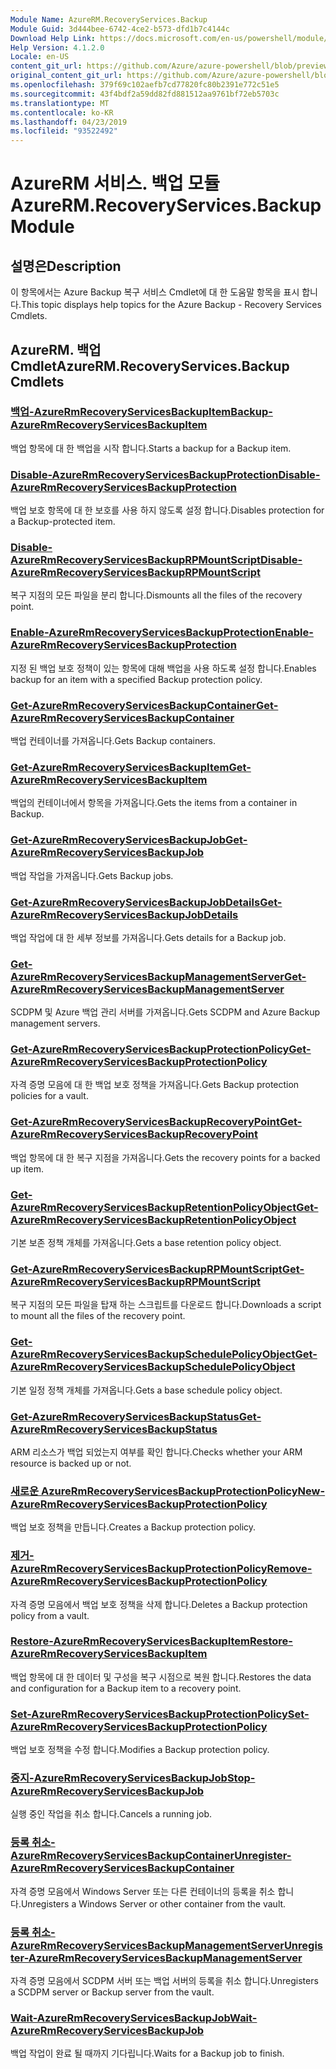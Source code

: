 ```yaml
---
Module Name: AzureRM.RecoveryServices.Backup
Module Guid: 3d444bee-6742-4ce2-b573-dfd1b7c4144c
Download Help Link: https://docs.microsoft.com/en-us/powershell/module/azurerm.recoveryservices.backup
Help Version: 4.1.2.0
Locale: en-US
content_git_url: https://github.com/Azure/azure-powershell/blob/preview/src/ResourceManager/RecoveryServices/Commands.RecoveryServices.Backup/help/AzureRM.RecoveryServices.Backup.md
original_content_git_url: https://github.com/Azure/azure-powershell/blob/preview/src/ResourceManager/RecoveryServices/Commands.RecoveryServices.Backup/help/AzureRM.RecoveryServices.Backup.md
ms.openlocfilehash: 379f69c102aefb7cd77820fc80b2391e772c51e5
ms.sourcegitcommit: 43f4bdf2a59dd82fd881512aa9761bf72eb5703c
ms.translationtype: MT
ms.contentlocale: ko-KR
ms.lasthandoff: 04/23/2019
ms.locfileid: "93522492"
---
```

# <span data-ttu-id="6266c-101">AzureRM 서비스. 백업 모듈</span><span class="sxs-lookup"><span data-stu-id="6266c-101">AzureRM.RecoveryServices.Backup Module</span></span>
## <span data-ttu-id="6266c-102">설명은</span><span class="sxs-lookup"><span data-stu-id="6266c-102">Description</span></span>
<span data-ttu-id="6266c-103">이 항목에서는 Azure Backup 복구 서비스 Cmdlet에 대 한 도움말 항목을 표시 합니다.</span><span class="sxs-lookup"><span data-stu-id="6266c-103">This topic displays help topics for the Azure Backup - Recovery Services Cmdlets.</span></span>

## <span data-ttu-id="6266c-104">AzureRM. 백업 Cmdlet</span><span class="sxs-lookup"><span data-stu-id="6266c-104">AzureRM.RecoveryServices.Backup Cmdlets</span></span>
### [<span data-ttu-id="6266c-105">백업-AzureRmRecoveryServicesBackupItem</span><span class="sxs-lookup"><span data-stu-id="6266c-105">Backup-AzureRmRecoveryServicesBackupItem</span></span>](Backup-AzureRmRecoveryServicesBackupItem.md)
<span data-ttu-id="6266c-106">백업 항목에 대 한 백업을 시작 합니다.</span><span class="sxs-lookup"><span data-stu-id="6266c-106">Starts a backup for a Backup item.</span></span>

### [<span data-ttu-id="6266c-107">Disable-AzureRmRecoveryServicesBackupProtection</span><span class="sxs-lookup"><span data-stu-id="6266c-107">Disable-AzureRmRecoveryServicesBackupProtection</span></span>](Disable-AzureRmRecoveryServicesBackupProtection.md)
<span data-ttu-id="6266c-108">백업 보호 항목에 대 한 보호를 사용 하지 않도록 설정 합니다.</span><span class="sxs-lookup"><span data-stu-id="6266c-108">Disables protection for a Backup-protected item.</span></span>

### [<span data-ttu-id="6266c-109">Disable-AzureRmRecoveryServicesBackupRPMountScript</span><span class="sxs-lookup"><span data-stu-id="6266c-109">Disable-AzureRmRecoveryServicesBackupRPMountScript</span></span>](Disable-AzureRmRecoveryServicesBackupRPMountScript.md)
<span data-ttu-id="6266c-110">복구 지점의 모든 파일을 분리 합니다.</span><span class="sxs-lookup"><span data-stu-id="6266c-110">Dismounts all the files of the recovery point.</span></span>

### [<span data-ttu-id="6266c-111">Enable-AzureRmRecoveryServicesBackupProtection</span><span class="sxs-lookup"><span data-stu-id="6266c-111">Enable-AzureRmRecoveryServicesBackupProtection</span></span>](Enable-AzureRmRecoveryServicesBackupProtection.md)
<span data-ttu-id="6266c-112">지정 된 백업 보호 정책이 있는 항목에 대해 백업을 사용 하도록 설정 합니다.</span><span class="sxs-lookup"><span data-stu-id="6266c-112">Enables backup for an item with a specified Backup protection policy.</span></span>

### [<span data-ttu-id="6266c-113">Get-AzureRmRecoveryServicesBackupContainer</span><span class="sxs-lookup"><span data-stu-id="6266c-113">Get-AzureRmRecoveryServicesBackupContainer</span></span>](Get-AzureRmRecoveryServicesBackupContainer.md)
<span data-ttu-id="6266c-114">백업 컨테이너를 가져옵니다.</span><span class="sxs-lookup"><span data-stu-id="6266c-114">Gets Backup containers.</span></span>

### [<span data-ttu-id="6266c-115">Get-AzureRmRecoveryServicesBackupItem</span><span class="sxs-lookup"><span data-stu-id="6266c-115">Get-AzureRmRecoveryServicesBackupItem</span></span>](Get-AzureRmRecoveryServicesBackupItem.md)
<span data-ttu-id="6266c-116">백업의 컨테이너에서 항목을 가져옵니다.</span><span class="sxs-lookup"><span data-stu-id="6266c-116">Gets the items from a container in Backup.</span></span>

### [<span data-ttu-id="6266c-117">Get-AzureRmRecoveryServicesBackupJob</span><span class="sxs-lookup"><span data-stu-id="6266c-117">Get-AzureRmRecoveryServicesBackupJob</span></span>](Get-AzureRmRecoveryServicesBackupJob.md)
<span data-ttu-id="6266c-118">백업 작업을 가져옵니다.</span><span class="sxs-lookup"><span data-stu-id="6266c-118">Gets Backup jobs.</span></span>

### [<span data-ttu-id="6266c-119">Get-AzureRmRecoveryServicesBackupJobDetails</span><span class="sxs-lookup"><span data-stu-id="6266c-119">Get-AzureRmRecoveryServicesBackupJobDetails</span></span>](Get-AzureRmRecoveryServicesBackupJobDetails.md)
<span data-ttu-id="6266c-120">백업 작업에 대 한 세부 정보를 가져옵니다.</span><span class="sxs-lookup"><span data-stu-id="6266c-120">Gets details for a Backup job.</span></span>

### [<span data-ttu-id="6266c-121">Get-AzureRmRecoveryServicesBackupManagementServer</span><span class="sxs-lookup"><span data-stu-id="6266c-121">Get-AzureRmRecoveryServicesBackupManagementServer</span></span>](Get-AzureRmRecoveryServicesBackupManagementServer.md)
<span data-ttu-id="6266c-122">SCDPM 및 Azure 백업 관리 서버를 가져옵니다.</span><span class="sxs-lookup"><span data-stu-id="6266c-122">Gets SCDPM and Azure Backup management servers.</span></span>

### [<span data-ttu-id="6266c-123">Get-AzureRmRecoveryServicesBackupProtectionPolicy</span><span class="sxs-lookup"><span data-stu-id="6266c-123">Get-AzureRmRecoveryServicesBackupProtectionPolicy</span></span>](Get-AzureRmRecoveryServicesBackupProtectionPolicy.md)
<span data-ttu-id="6266c-124">자격 증명 모음에 대 한 백업 보호 정책을 가져옵니다.</span><span class="sxs-lookup"><span data-stu-id="6266c-124">Gets Backup protection policies for a vault.</span></span>

### [<span data-ttu-id="6266c-125">Get-AzureRmRecoveryServicesBackupRecoveryPoint</span><span class="sxs-lookup"><span data-stu-id="6266c-125">Get-AzureRmRecoveryServicesBackupRecoveryPoint</span></span>](Get-AzureRmRecoveryServicesBackupRecoveryPoint.md)
<span data-ttu-id="6266c-126">백업 항목에 대 한 복구 지점을 가져옵니다.</span><span class="sxs-lookup"><span data-stu-id="6266c-126">Gets the recovery points for a backed up item.</span></span>

### [<span data-ttu-id="6266c-127">Get-AzureRmRecoveryServicesBackupRetentionPolicyObject</span><span class="sxs-lookup"><span data-stu-id="6266c-127">Get-AzureRmRecoveryServicesBackupRetentionPolicyObject</span></span>](Get-AzureRmRecoveryServicesBackupRetentionPolicyObject.md)
<span data-ttu-id="6266c-128">기본 보존 정책 개체를 가져옵니다.</span><span class="sxs-lookup"><span data-stu-id="6266c-128">Gets a base retention policy object.</span></span>

### [<span data-ttu-id="6266c-129">Get-AzureRmRecoveryServicesBackupRPMountScript</span><span class="sxs-lookup"><span data-stu-id="6266c-129">Get-AzureRmRecoveryServicesBackupRPMountScript</span></span>](Get-AzureRmRecoveryServicesBackupRPMountScript.md)
<span data-ttu-id="6266c-130">복구 지점의 모든 파일을 탑재 하는 스크립트를 다운로드 합니다.</span><span class="sxs-lookup"><span data-stu-id="6266c-130">Downloads a script to mount all the files of the recovery point.</span></span>

### [<span data-ttu-id="6266c-131">Get-AzureRmRecoveryServicesBackupSchedulePolicyObject</span><span class="sxs-lookup"><span data-stu-id="6266c-131">Get-AzureRmRecoveryServicesBackupSchedulePolicyObject</span></span>](Get-AzureRmRecoveryServicesBackupSchedulePolicyObject.md)
<span data-ttu-id="6266c-132">기본 일정 정책 개체를 가져옵니다.</span><span class="sxs-lookup"><span data-stu-id="6266c-132">Gets a base schedule policy object.</span></span>

### [<span data-ttu-id="6266c-133">Get-AzureRmRecoveryServicesBackupStatus</span><span class="sxs-lookup"><span data-stu-id="6266c-133">Get-AzureRmRecoveryServicesBackupStatus</span></span>](Get-AzureRmRecoveryServicesBackupStatus.md)
<span data-ttu-id="6266c-134">ARM 리소스가 백업 되었는지 여부를 확인 합니다.</span><span class="sxs-lookup"><span data-stu-id="6266c-134">Checks whether your ARM resource is backed up or not.</span></span>

### [<span data-ttu-id="6266c-135">새로운 AzureRmRecoveryServicesBackupProtectionPolicy</span><span class="sxs-lookup"><span data-stu-id="6266c-135">New-AzureRmRecoveryServicesBackupProtectionPolicy</span></span>](New-AzureRmRecoveryServicesBackupProtectionPolicy.md)
<span data-ttu-id="6266c-136">백업 보호 정책을 만듭니다.</span><span class="sxs-lookup"><span data-stu-id="6266c-136">Creates a Backup protection policy.</span></span>

### [<span data-ttu-id="6266c-137">제거-AzureRmRecoveryServicesBackupProtectionPolicy</span><span class="sxs-lookup"><span data-stu-id="6266c-137">Remove-AzureRmRecoveryServicesBackupProtectionPolicy</span></span>](Remove-AzureRmRecoveryServicesBackupProtectionPolicy.md)
<span data-ttu-id="6266c-138">자격 증명 모음에서 백업 보호 정책을 삭제 합니다.</span><span class="sxs-lookup"><span data-stu-id="6266c-138">Deletes a Backup protection policy from a vault.</span></span>

### [<span data-ttu-id="6266c-139">Restore-AzureRmRecoveryServicesBackupItem</span><span class="sxs-lookup"><span data-stu-id="6266c-139">Restore-AzureRmRecoveryServicesBackupItem</span></span>](Restore-AzureRmRecoveryServicesBackupItem.md)
<span data-ttu-id="6266c-140">백업 항목에 대 한 데이터 및 구성을 복구 시점으로 복원 합니다.</span><span class="sxs-lookup"><span data-stu-id="6266c-140">Restores the data and configuration for a Backup item to a recovery point.</span></span>

### [<span data-ttu-id="6266c-141">Set-AzureRmRecoveryServicesBackupProtectionPolicy</span><span class="sxs-lookup"><span data-stu-id="6266c-141">Set-AzureRmRecoveryServicesBackupProtectionPolicy</span></span>](Set-AzureRmRecoveryServicesBackupProtectionPolicy.md)
<span data-ttu-id="6266c-142">백업 보호 정책을 수정 합니다.</span><span class="sxs-lookup"><span data-stu-id="6266c-142">Modifies a Backup protection policy.</span></span>

### [<span data-ttu-id="6266c-143">중지-AzureRmRecoveryServicesBackupJob</span><span class="sxs-lookup"><span data-stu-id="6266c-143">Stop-AzureRmRecoveryServicesBackupJob</span></span>](Stop-AzureRmRecoveryServicesBackupJob.md)
<span data-ttu-id="6266c-144">실행 중인 작업을 취소 합니다.</span><span class="sxs-lookup"><span data-stu-id="6266c-144">Cancels a running job.</span></span>

### [<span data-ttu-id="6266c-145">등록 취소-AzureRmRecoveryServicesBackupContainer</span><span class="sxs-lookup"><span data-stu-id="6266c-145">Unregister-AzureRmRecoveryServicesBackupContainer</span></span>](Unregister-AzureRmRecoveryServicesBackupContainer.md)
<span data-ttu-id="6266c-146">자격 증명 모음에서 Windows Server 또는 다른 컨테이너의 등록을 취소 합니다.</span><span class="sxs-lookup"><span data-stu-id="6266c-146">Unregisters a Windows Server or other container from the vault.</span></span>

### [<span data-ttu-id="6266c-147">등록 취소-AzureRmRecoveryServicesBackupManagementServer</span><span class="sxs-lookup"><span data-stu-id="6266c-147">Unregister-AzureRmRecoveryServicesBackupManagementServer</span></span>](Unregister-AzureRmRecoveryServicesBackupManagementServer.md)
<span data-ttu-id="6266c-148">자격 증명 모음에서 SCDPM 서버 또는 백업 서버의 등록을 취소 합니다.</span><span class="sxs-lookup"><span data-stu-id="6266c-148">Unregisters a SCDPM server or Backup server from the vault.</span></span>

### [<span data-ttu-id="6266c-149">Wait-AzureRmRecoveryServicesBackupJob</span><span class="sxs-lookup"><span data-stu-id="6266c-149">Wait-AzureRmRecoveryServicesBackupJob</span></span>](Wait-AzureRmRecoveryServicesBackupJob.md)
<span data-ttu-id="6266c-150">백업 작업이 완료 될 때까지 기다립니다.</span><span class="sxs-lookup"><span data-stu-id="6266c-150">Waits for a Backup job to finish.</span></span>

